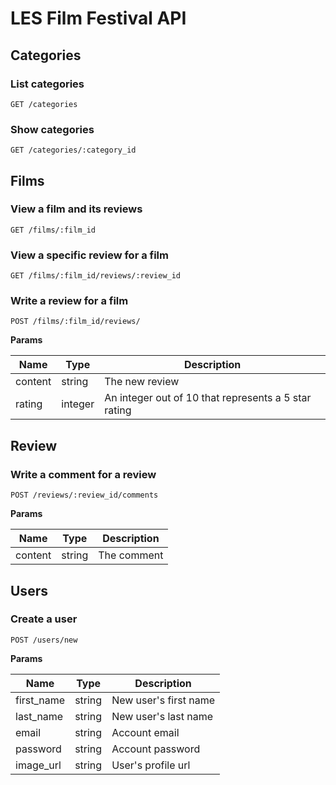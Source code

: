 # LES Film Festival API

## Categories

### List categories
```
GET /categories
```

### Show categories
```
GET /categories/:category_id
```

## Films

### View a film and its reviews

```
GET /films/:film_id
```

### View a specific review for a film

```
GET /films/:film_id/reviews/:review_id
```

### Write a review for a film

```
POST /films/:film_id/reviews/
```

**Params**

|Name        | Type  | Description           |
|------------|-------|-----------------------|
|content  |string  |The new review  |
|rating   |integer |An integer out of 10 that represents a 5 star rating|

## Review

### Write a comment for a review

```
POST /reviews/:review_id/comments
```
**Params**

|Name        | Type  | Description           |
|------------|-------|-----------------------|
|content     |string |The comment            |

## Users

### Create a user  
```
POST /users/new
```
**Params**

|Name        | Type  | Description           |
|------------|-------|-----------------------|
|first_name  |string |New user's first name  |
|last_name   |string |New user's last name   |
|email       |string |Account email          |
|password    |string |Account password       |
|image_url   |string |User's profile url     |
